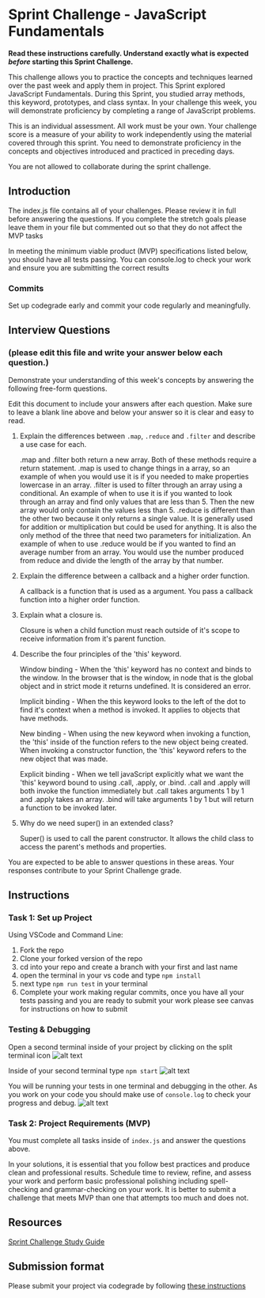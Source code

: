 # Sprint Challenge - JavaScript Fundamentals

**Read these instructions carefully. Understand exactly what is expected _before_ starting this Sprint Challenge.**

This challenge allows you to practice the concepts and techniques learned over the past week and apply them in project. This Sprint explored JavaScript Fundamentals. During this Sprint, you studied array methods, this keyword, prototypes, and class syntax. In your challenge this week, you will demonstrate proficiency by completing a range of JavaScript problems.

This is an individual assessment. All work must be your own. Your challenge score is a measure of your ability to work independently using the material covered through this sprint. You need to demonstrate proficiency in the concepts and objectives introduced and practiced in preceding days.

You are not allowed to collaborate during the sprint challenge. 

## Introduction

The index.js file contains all of your challenges. Please review it in full before answering the questions. If you complete the stretch goals please leave them in your file but commented out so that they do not affect the MVP tasks 

In meeting the minimum viable product (MVP) specifications listed below, you should have all tests passing. You can console.log to check your work and ensure you are submitting the correct results 

### Commits

Set up codegrade early and commit your code regularly and meaningfully. 

## Interview Questions
### (please edit this file and write your answer below each question.)
Demonstrate your understanding of this week's concepts by answering the following free-form questions.

Edit this document to include your answers after each question. Make sure to leave a blank line above and below your answer so it is clear and easy to read.

1. Explain the differences between `.map`, `.reduce` and `.filter` and describe a use case for each. 

    .map and .filter both return a new array. Both of these methods require a return statement. .map is used to change things in a array, so an example of when you would use it is if you needed to make properties lowercase in an array. .filter is used to filter through an array using a conditional. An example of when to use it is if you wanted to look through an array and find only values that are less than 5. Then the new array would only contain the values less than 5. .reduce is different than the other two because it only returns a single value. It is generally used for addition or multiplication but could be used for anything. It is also the only method of the three that need two parameters for initialization. An example of when to use .reduce would be if you wanted to find an average number from an array. You would use the number produced from reduce and divide the length of the array by that number.  



2. Explain the difference between a callback and a higher order function.

    A callback is a function that is used as a argument. You pass a callback function into a higher order function. 


3. Explain what a closure is.

    Closure is when a child function must reach outside of it's scope to receive information from it's parent function.


4. Describe the four principles of the 'this' keyword.

    Window binding - When the 'this' keyword has no context and binds to the window. In the browser that is the window, in node that is the global object and in strict mode it returns undefined. It is considered an error.

    Implicit binding - When the this keyword looks to the left of the dot to find it's context when a method is invoked. It applies to objects that have methods.

    New binding - When using the new keyword when invoking a function, the 'this' inside of the function refers to the new object being created. When invoking a constructor function, the 'this' keyword refers to the new object that was made.

    Explicit binding - When we tell javaScript explicitly what we want the 'this' keyword bound to using .call, .apply, or .bind. .call and .apply will both invoke the function immediately but .call takes arguments 1 by 1 and .apply takes an array.  .bind will take arguments 1 by 1 but will return a function to be invoked later.


5. Why do we need super() in an extended class?

    Super() is used to call the parent constructor. It allows the child class to access the parent's methods and properties.


You are expected to be able to answer questions in these areas. Your responses contribute to your Sprint Challenge grade. 

## Instructions

### Task 1: Set up Project

Using VSCode and Command Line:


1. Fork the repo
2. Clone your forked version of the repo
3. cd into your repo and create a branch with your first and last name
4. open the terminal in your vs code and type `npm install`
5. next type `npm run test` in your terminal
6. Complete your work making regular commits, once you have all your tests passing and you are ready to submit your work please see canvas for instructions on how to submit

### Testing & Debugging

Open a second terminal inside of your project by clicking on the split terminal icon
![alt text](assets/split_terminal.png "Split Terminal")

Inside of your second terminal type `npm start` 
![alt text](assets/npm_start.png "type npm start")

You will be running your tests in one terminal and debugging in the other. As you work on your code you should make use of `console.log` to check your progress and debug.
![alt text](assets/tests_debug_terminal_final.png "your terminal should look like this")

### Task 2: Project Requirements (MVP)

You must complete all tasks inside of `index.js` and answer the questions above.

In your solutions, it is essential that you follow best practices and produce clean and professional results. Schedule time to review, refine, and assess your work and perform basic professional polishing including spell-checking and grammar-checking on your work. It is better to submit a challenge that meets MVP than one that attempts too much and does not.

## Resources
 
 [Sprint Challenge Study Guide](https://www.notion.so/lambdaschool/Unit-1-Sprint-3-Study-Guide-033a9a00659a4ef98c12eb97e49a6110)

## Submission format

Please submit your project via codegrade by following [these instructions](https://www.notion.so/lambdaschool/Submitting-an-assignment-via-Code-Grade-A-Step-by-Step-Walkthrough-07bd65f5f8364e709ecb5064735ce374)

